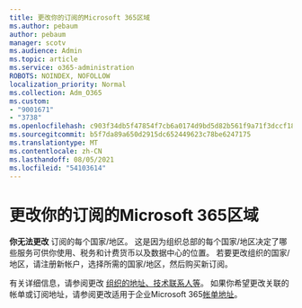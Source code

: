 ```yaml
---
title: 更改你的订阅的Microsoft 365区域
ms.author: pebaum
author: pebaum
manager: scotv
ms.audience: Admin
ms.topic: article
ms.service: o365-administration
ROBOTS: NOINDEX, NOFOLLOW
localization_priority: Normal
ms.collection: Adm_O365
ms.custom:
- "9001671"
- "3738"
ms.openlocfilehash: c903f34db5f47854f7cb6a0174d9bd5d82b561f9a71f3dccf18c9147698824b4
ms.sourcegitcommit: b5f7da89a650d2915dc652449623c78be6247175
ms.translationtype: MT
ms.contentlocale: zh-CN
ms.lasthandoff: 08/05/2021
ms.locfileid: "54103614"
---
```

# <a name="change-the-country-or-region-for-your-microsoft-365-subscription"></a>更改你的订阅的Microsoft 365区域

**你无法更改** 订阅的每个国家/地区。 这是因为组织总部的每个国家/地区决定了哪些服务可供你使用、税务和计费货币以及数据中心的位置。 若要更改组织的国家/地区，请注册新帐户，选择所需的国家/地区，然后购买新订阅。

有关详细信息，请参阅更改 [组织的地址、技术联系人等](https://docs.microsoft.com/microsoft-365/admin/manage/change-address-contact-and-more?view=o365-worldwide)。 如果你希望更改关联的帐单或订阅地址，请参阅更改适用于企业Microsoft 365[帐单地址](https://docs.microsoft.com/microsoft-365/commerce/billing-and-payments/change-your-billing-addresses?view=o365-worldwide)。 
